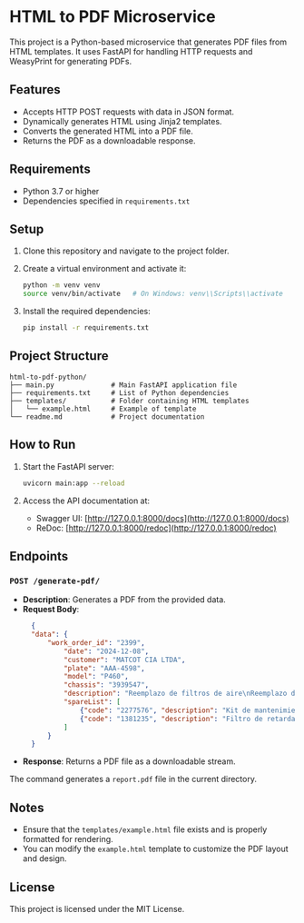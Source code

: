 # HTML to PDF Microservice

This project is a Python-based microservice that generates PDF files from HTML templates. It uses FastAPI for handling HTTP requests and WeasyPrint for generating PDFs.

## Features

- Accepts HTTP POST requests with data in JSON format.
- Dynamically generates HTML using Jinja2 templates.
- Converts the generated HTML into a PDF file.
- Returns the PDF as a downloadable response.

## Requirements

- Python 3.7 or higher
- Dependencies specified in `requirements.txt`

## Setup

1. Clone this repository and navigate to the project folder.

2. Create a virtual environment and activate it:
   ```bash
   python -m venv venv
   source venv/bin/activate   # On Windows: venv\\Scripts\\activate
   ```

3. Install the required dependencies:
   ```bash
   pip install -r requirements.txt
   ```

## Project Structure

```
html-to-pdf-python/
├── main.py              # Main FastAPI application file
├── requirements.txt     # List of Python dependencies
├── templates/           # Folder containing HTML templates
│   └── example.html     # Example of template
└── readme.md            # Project documentation
```

## How to Run

1. Start the FastAPI server:
   ```bash
   uvicorn main:app --reload
   ```

2. Access the API documentation at:
   - Swagger UI: [http://127.0.0.1:8000/docs](http://127.0.0.1:8000/docs)
   - ReDoc: [http://127.0.0.1:8000/redoc](http://127.0.0.1:8000/redoc)

## Endpoints

### `POST /generate-pdf/`

- **Description**: Generates a PDF from the provided data.
- **Request Body**:
  ```json
    {
    "data": {
        "work_order_id": "2399",
            "date": "2024-12-08",
            "customer": "MATCOT CIA LTDA",
            "plate": "AAA-4598",
            "model": "P460",
            "chassis": "3939547",
            "description": "Reemplazo de filtros de aire\nReemplazo de solenoide de APS\nReemplazo de filtro de secador",
            "spareList": [
                {"code": "2277576", "description": "Kit de mantenimientos", "quantity": "1"},
                {"code": "1381235", "description": "Filtro de retardador", "quantity": "1"}
            ]
        }
    }
  ```
- **Response**: Returns a PDF file as a downloadable stream.

The command generates a `report.pdf` file in the current directory.

## Notes

- Ensure that the `templates/example.html` file exists and is properly formatted for rendering.
- You can modify the `example.html` template to customize the PDF layout and design.

## License

This project is licensed under the MIT License.